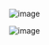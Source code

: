 ![image](https://github.com/cxx5208/NLP-Hugging-Face/assets/76988460/a17cad27-eb20-4238-a600-a1e333b53360)

![image](https://github.com/cxx5208/NLP-Hugging-Face/assets/76988460/7b860142-6278-45b8-8347-271d1fb5b95a)
